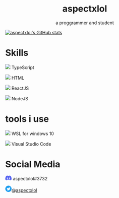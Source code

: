 <h1 align="center">aspectxlol</h1>
<p align="center">a proggrammer and student</p>

[![aspectxlol's GitHub stats](https://github-readme-stats.vercel.app/api?username=aspectxlol)](https://github.com/anuraghazra/github-readme-stats)

# Skills

<img width="20" src="https://external-content.duckduckgo.com/iu/?u=https%3A%2F%2Fupload.wikimedia.org%2Fwikipedia%2Fcommons%2Fthumb%2F4%2F4c%2FTypescript_logo_2020.svg%2F512px-Typescript_logo_2020.svg.png&f=1&nofb=1" /> TypeScript 

<img width="20" src="https://external-content.duckduckgo.com/iu/?u=https%3A%2F%2Flogos-download.com%2Fwp-content%2Fuploads%2F2017%2F07%2FHTML5_badge.png&f=1&nofb=1" /> HTML

<img width="20" src="https://external-content.duckduckgo.com/iu/?u=http%3A%2F%2Flogos-download.com%2Fwp-content%2Fuploads%2F2016%2F09%2FReact_logo_logotype_emblem.png&f=1&nofb=1" /> ReactJS

<img width="20" src="https://upload.wikimedia.org/wikipedia/commons/thumb/d/d9/Node.js_logo.svg/1280px-Node.js_logo.svg.png" /> NodeJS

# tools i use

<img width="20" src="https://upload.wikimedia.org/wikipedia/commons/thumb/a/ab/Logo-ubuntu_cof-orange-hex.svg/1200px-Logo-ubuntu_cof-orange-hex.svg.png" /> WSL for windows 10

<img width="20" src="https://upload.wikimedia.org/wikipedia/commons/9/9a/Visual_Studio_Code_1.35_icon.svg"> Visual Studio Code

# Social Media

<img width="20" src="./assets/icon_clyde_blurple_RGB.svg">
aspectxlol#3732

<img width="20" src="./assets/Twitter social icons - circle - blue.svg">@[aspectxlol](https://twitter.com/aspeclol)


